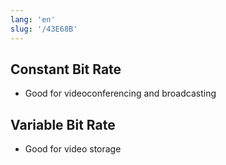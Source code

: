 ```yaml
---
lang: 'en'
slug: '/43E68B'
---
```


## Constant Bit Rate

- Good for videoconferencing and broadcasting

## Variable Bit Rate

- Good for video storage

<head>
  <html lang="en-US"/>
</head>
